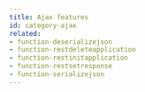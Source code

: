 ```yaml
---
title: Ajax features
id: category-ajax
related:
- function-deserializejson
- function-restdeleteapplication
- function-restinitapplication
- function-restsetresponse
- function-serializejson
---
```


